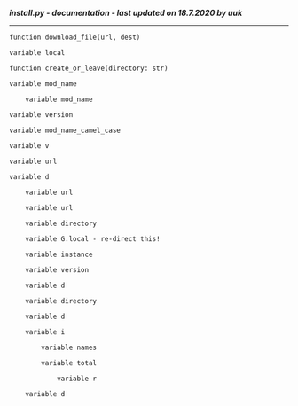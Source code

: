 ***install.py - documentation - last updated on 18.7.2020 by uuk***
___

    function download_file(url, dest)

    variable local

    function create_or_leave(directory: str)

    variable mod_name

        variable mod_name

    variable version

    variable mod_name_camel_case

    variable v

    variable url

    variable d

        variable url

        variable url

        variable directory

        variable G.local - re-direct this!

        variable instance

        variable version

        variable d

        variable directory

        variable d

        variable i

            variable names

            variable total

                variable r

        variable d